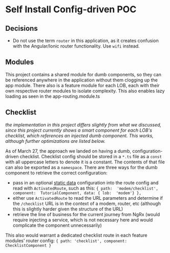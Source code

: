 # Self Install Config-driven POC

## Decisions
- Do not use the term `router` in this application, as it creates confusion with the Angular/Ionic router functionality. Use `wifi` instead.

## Modules
This project contains a shared module for dumb components, so they can be referenced anywhere in the application without them clogging up the app module. There also is a feature module for each LOB, each with their own respective router modules to isolate complexity. This also enables lazy loading as seen in the app-routing.module.ts

## Checklist
*the implementation in this project differs slightly from what we discussed, since this project currently shows a smart component for each LOB's checklist, which references an injected dumb component. This works, although further optimizations are listed below.*

As of March 27, the approach we landed on having a dumb, configuration-driven checklist. Checklist config should be stored in a `*.ts` file as a `const` with all uppercase letters to denote it is a constant. The contents of that file can also be exported as a `namespace`. There are three ways for the dumb component to retrieve the correct configuration:

- pass in an optional [static data](https://www.tektutorialshub.com/angular/angular-pass-data-to-route/) configuration into the route config and read with `ActivatedRoute`, such as this: `{ path:  'modem/checklist', component:  TutorialComponent, data: { lob:  'modem'} },`
- either use `ActivatedRoute` to read the URL parameters and determine if the `/checklist` URL is in the context of a modem, router, etc (although this is slightly harder given the structure of the URL)
- retrieve the line of business for the current journey from NgRx (would require injecting a service, which is not necessary here and would complicate the component unnecessarily) 

This also would warrant a dedicated checklist route in each feature modules' router config:
<code>{ path:  'checklist', component:  ChecklistComponent }</code>
